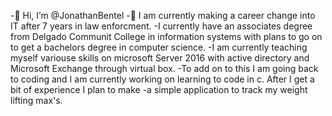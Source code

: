 -👋 Hi, I’m @JonathanBentel
-👀 I am currently making a career change into IT after 7 years in law enforcment. 
-I currently have an associates degree from Delgado Communit College in information systems with plans to go on to get a bachelors degree in computer science.
-I am currently teaching myself variouse skills on microsoft Server 2016 with active directory and Microsoft Exchange through virtual box.
-To add on to this I am going back to coding and I am currently working on learning to code in c. After I get a bit of experience I plan to make 
-a simple application to track my weight lifting max's.
